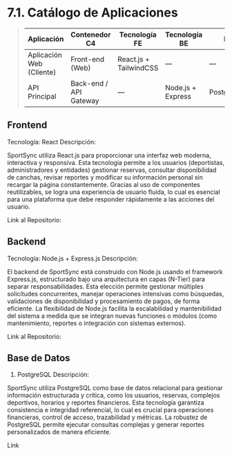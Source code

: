 # 7.1. Catálogo de Aplicaciones

> | Aplicación                 | Contenedor C4            | Tecnología FE | Tecnología BE   | BD           | Repositorio / Carpeta                        |
> |----------------------------|--------------------------|---------------|-----------------|--------------|---------------------------------------------|
> | Aplicación Web (Cliente)           | Front-end (Web)                | React.js + TailwindCSS      | —               | —            |       |
> | API Principal  | Back-end / API Gateway    | —             | Node.js + Express    | PostgreSQL   |  |


## Frontend
Tecnología: React
Descripción:

SportSync utiliza React.js para proporcionar una interfaz web moderna, interactiva y responsiva. Esta tecnología permite a los usuarios (deportistas, administradores y entidades) gestionar reservas, consultar disponibilidad de canchas, revisar reportes y modificar su información personal sin recargar la página constantemente. Gracias al uso de componentes reutilizables, se logra una experiencia de usuario fluida, lo cual es esencial para una plataforma que debe responder rápidamente a las acciones del usuario.

Link al Repositorio:


## Backend
Tecnología: Node.js + Express.js
Descripción:

El backend de SportSync está construido con Node.js usando el framework Express.js, estructurado bajo una arquitectura en capas (N-Tier) para separar responsabilidades. Esta elección permite gestionar múltiples solicitudes concurrentes, manejar operaciones intensivas como búsquedas, validaciones de disponibilidad y procesamiento de pagos, de forma eficiente. La flexibilidad de Node.js facilita la escalabilidad y mantenibilidad del sistema a medida que se integran nuevas funciones o módulos (como mantenimiento, reportes o integración con sistemas externos).

Link al Repositorio:


## Base de Datos
1. PostgreSQL
Descripción:

SportSync utiliza PostgreSQL como base de datos relacional para gestionar información estructurada y crítica, como los usuarios, reservas, complejos deportivos, horarios y reportes financieros. Esta tecnología garantiza consistencia e integridad referencial, lo cual es crucial para operaciones financieras, control de acceso, trazabilidad y métricas. La robustez de PostgreSQL permite ejecutar consultas complejas y generar reportes personalizados de manera eficiente.

Link